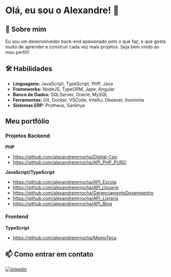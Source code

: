 # Olá, eu sou o Alexandre! 👋

## 🚀 Sobre mim

Eu sou um desenvolvedor back-end apaixonado pelo o que faz, e que gosta muito
de aprender e construir cada vez mais projetos. Seja bem vindo ao meu perfil!!

## 🛠 Habilidades

- **Linguagens:** JavaScript, TypeScript, PHP, Java
- **Frameworks:** NodeJS, TypeORM, Jape, Angular 
- **Banco de Dados:** SQLServer, Oracle, MySQL  
- **Ferramentas:** Git, Docker, VSCode, IntelliJ, Dbeaver, Insomnia 
- **Sistemas ERP:** Protheus, Sankhya  

## Meu portfólio
### Projetos Backend
**PHP**

- https://github.com/alexandremrrocha/Digital-Cep
- https://github.com/alexandremrrocha/API_PHP_PURO

**JavaScript/TypeScript**

- https://github.com/alexandremrrocha/API_Escola
- https://github.com/alexandremrrocha/API_Usuario
- https://github.com/alexandremrrocha/GerenciamentoDesempenho
- https://github.com/alexandremrrocha/API_Livraria
- https://github.com/alexandremrrocha/API_Blog

### Frontend
**TypeScript**

- https://github.com/alexandremrrocha/MemoTeca

## 📫 Como entrar em contato   

[![linkedin](https://img.shields.io/badge/linkedin-0A66C2?style=for-the-badge&logo=linkedin&logoColor=white)](https://www.linkedin.com/in/alexandre-miranda-rezende-rocha-3a69131a0/)
